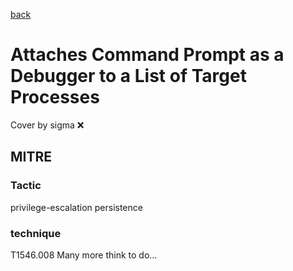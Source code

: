 [back](../index.md)
# Attaches Command Prompt as a Debugger to a List of Target Processes
Cover by sigma :x: 
## MITRE
### Tactic
privilege-escalation
persistence
### technique
T1546.008
Many more think to do...